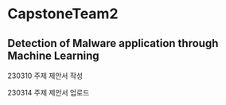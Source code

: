 # CapstoneTeam2

## Detection of Malware application through Machine Learning

230310 주제 제안서 작성

230314 주제 제안서 업로드

